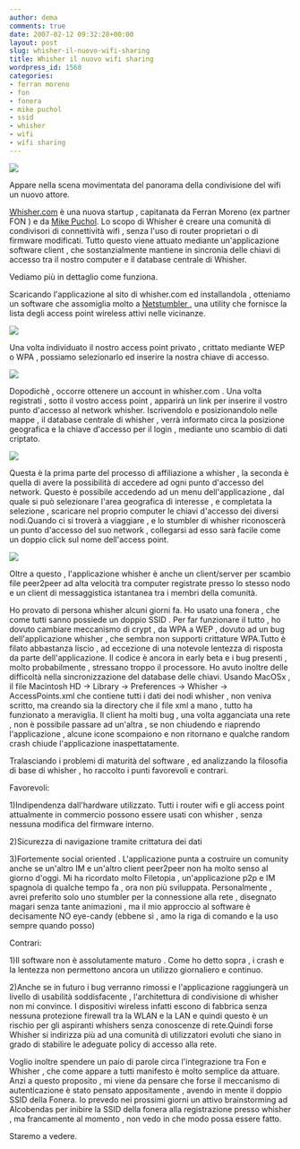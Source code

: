 ```yaml
---
author: dema
comments: true
date: 2007-02-12 09:32:28+00:00
layout: post
slug: whisher-il-nuovo-wifi-sharing
title: Whisher il nuovo wifi sharing
wordpress_id: 1568
categories:
- ferran moreno
- fon
- fonera
- mike puchol
- ssid
- whisher
- wifi
- wifi sharing
---
```


![](http://dema.tv/wp-content/uploads/2007/02/clipboard01.jpg)

Appare nella scena movimentata del panorama della condivisione del wifi un nuovo attore.

[Whisher.com](http://whisher.com/en/index.php) è una nuova startup , capitanata da Ferran Moreno (ex partner FON ) e da [Mike Puchol](http://tech.am/). Lo scopo di Whisher è creare una comunità di condivisori di connettività wifi , senza l'uso di router proprietari o di firmware modificati. Tutto questo viene attuato mediante un'applicazione software client , che sostanzialmente mantiene in sincronia delle chiavi di accesso tra il nostro computer e il database centrale di Whisher.

Vediamo più in dettaglio come funziona.

<!-- more -->

Scaricando l'applicazione al sito di whisher.com ed installandola , otteniamo un software che assomiglia molto a [Netstumbler ](http://www.netstumbler.com/), una utility che fornisce la lista degli access point wireless attivi nelle vicinanze.

![](http://dema.tv/wp-content/uploads/2007/02/getting_started_5.jpg)

Una volta individuato il nostro access point privato , crittato mediante WEP o WPA , possiamo selezionarlo ed inserire la nostra chiave di accesso.

![](http://dema.tv/wp-content/uploads/2007/02/getting_started_6.jpg)

Dopodichè , occorre ottenere un account in whisher.com . Una volta registrati , sotto il vostro access point , apparirà un link per inserire il vostro punto d'accesso al network whisher. Iscrivendolo e posizionandolo nelle mappe , il database centrale di whisher , verrà informato circa la posizione geografica e la chiave d'accesso per il login , mediante uno scambio di dati criptato.

![](http://dema.tv/wp-content/uploads/2007/02/getting_started_8.jpg)

Questa è la prima parte del processo di affiliazione a whisher , la seconda è quella di avere la possibilità di accedere ad ogni punto d'accesso del network. Questo è possibile accedendo ad un menu dell'applicazione , dal quale si può selezionare l'area geografica di interesse , e completata la selezione , scaricare nel proprio computer le chiavi d'accesso dei diversi nodi.Quando ci si troverà a viaggiare , e lo stumbler di whisher riconoscerà un punto d'accesso del suo network , collegarsi ad esso sarà facile come un doppio click sul nome dell'access point.

![](http://dema.tv/wp-content/uploads/2007/02/connecting_to_wifi_1.jpg)

Oltre a questo , l'applicazione whisher è anche un client/server per scambio file peer2peer ad alta velocità tra computer registrate presso lo stesso nodo e un client di messaggistica istantanea tra i membri della comunità.

Ho provato di persona whisher alcuni giorni fa. Ho usato una fonera , che come tutti sanno possiede un doppio SSID . Per far funzionare il tutto , ho dovuto cambiare meccanismo di crypt , da WPA a WEP , dovuto ad un bug dell'applicazione whisher , che sembra non supporti crittature WPA.Tutto è filato abbastanza liscio , ad eccezione di una notevole lentezza di risposta da parte dell'applicazione. Il codice è ancora in early beta e i bug presenti , molto probabilmente , stressano troppo il processore. Ho avuto inoltre delle difficoltà nella sincronizzazione del database delle chiavi. Usando MacOSx , il file  Macintosh HD -> Library -> Preferences -> Whisher -> AccessPoints.xml che contiene tutti i dati dei nodi whisher , non veniva scritto, ma creando sia la directory che il file xml a mano , tutto ha funzionato a meraviglia. Il client ha molti bug , una volta agganciata una rete , non è  possibile passare ad un'altra , se non chiudendo e riaprendo l'applicazione , alcune icone scompaiono e non ritornano e qualche random crash chiude l'applicazione inaspettatamente.

Tralasciando i problemi di maturità del software , ed analizzando la filosofia di base di whisher , ho raccolto i punti favorevoli e contrari.

Favorevoli:

1)Indipendenza dall'hardware utilizzato. Tutti i router wifi e gli access point attualmente in commercio possono essere usati con whisher , senza nessuna modifica del firmware interno.

2)Sicurezza di navigazione tramite crittatura dei dati

3)Fortemente social oriented . L'applicazione punta a costruire un comunity anche se un'altro IM e un'altro client peer2peer non ha molto senso al giorno d'oggi. Mi ha ricordato molto Filetopia , un'applicazione p2p e IM spagnola di qualche tempo fa , ora non più sviluppata. Personalmente , avrei preferito solo uno stumbler per la connessione alla rete , disegnato magari senza tante animazioni , ma il mio approccio al software è decisamente NO eye-candy (ebbene sì , amo la riga di comando e la uso sempre quando posso)

Contrari:

1)Il software non è assolutamente maturo . Come ho detto sopra , i crash e la lentezza non permettono ancora un utilizzo giornaliero e continuo.

2)Anche se in futuro i bug verranno rimossi e l'applicazione raggiungerà un livello di usabilità soddisfacente , l'architettura di condivisione di whisher non mi convince. I dispositivi wireless infatti escono di fabbrica senza nessuna protezione firewall tra la WLAN e la LAN e quindi questo è un rischio per gli aspiranti whishers senza conoscenze di rete.Quindi forse Whisher si indirizza più ad una comunità di utilizzatori evoluti che siano in grado di stabilire le adeguate policy di accesso alla rete.

Voglio inoltre spendere un paio di parole circa l'integrazione tra Fon e Whisher , che come appare a tutti manifesto è molto semplice da attuare. Anzi a questo proposito , mi viene da pensare che forse il meccanismo di autenticazione è stato pensato appositamente , avendo in mente il doppio SSID della Fonera. Io prevedo nei prossimi giorni un attivo brainstorming ad Alcobendas per inibire la SSID della fonera alla registrazione presso whisher , ma francamente al momento , non vedo in che modo possa essere fatto.

Staremo a vedere.
